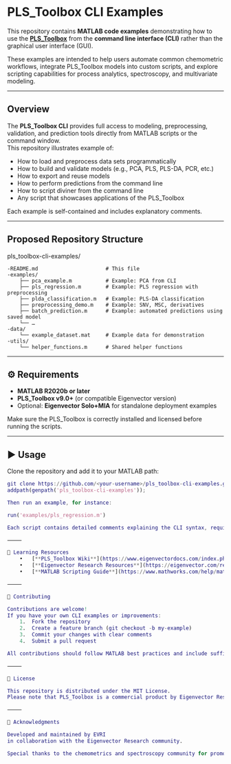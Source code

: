 # PLS_Toolbox CLI Examples

This repository contains **MATLAB code examples** demonstrating how to use the [**PLS_Toolbox**](https://eigenvector.com/software/pls-toolbox/) from the **command line interface (CLI)** rather than the graphical user interface (GUI).

These examples are intended to help users automate common chemometric workflows, integrate PLS_Toolbox models into custom scripts, and explore scripting capabilities for process analytics, spectroscopy, and multivariate modeling.

---

## Overview

The **PLS_Toolbox CLI** provides full access to modeling, preprocessing, validation, and prediction tools directly from MATLAB scripts or the command window.  
This repository illustrates example of:
- How to load and preprocess data sets programmatically  
- How to build and validate models (e.g., PCA, PLS, PLS-DA, PCR, etc.)  
- How to export and reuse models  
- How to perform predictions from the command line  
- How to script diviner from the command line
- Any script that showcases applications of the PLS_Toolbox  

Each example is self-contained and includes explanatory comments.

---

## Proposed Repository Structure

pls_toolbox-cli-examples/

	-README.md               		# This file
	-examples/
		├── pca_example.m           # Example: PCA from CLI
		├── pls_regression.m        # Example: PLS regression with preprocessing
		├── plda_classification.m   # Example: PLS-DA classification
		├── preprocessing_demo.m    # Example: SNV, MSC, derivatives
		├── batch_prediction.m      # Example: automated predictions using saved model
		└── …
	-data/
		└── example_dataset.mat     # Example data for demonstration
	-utils/
		└── helper_functions.m      # Shared helper functions

---

## ⚙️ Requirements

- **MATLAB R2020b or later**
- **PLS_Toolbox v9.0+** (or compatible Eigenvector version)
- Optional: **Eigenvector Solo+MIA** for standalone deployment examples

Make sure the PLS_Toolbox is correctly installed and licensed before running the scripts.

---

## ▶️ Usage

Clone the repository and add it to your MATLAB path:

```matlab
git clone https://github.com/<your-username>/pls_toolbox-cli-examples.git
addpath(genpath('pls_toolbox-cli-examples'));

Then run an example, for instance:

run('examples/pls_regression.m')

Each script contains detailed comments explaining the CLI syntax, required inputs, and key parameters.

⸻

🧠 Learning Resources
	•	[**PLS_Toolbox Wiki**](https://www.eigenvectordocs.com/index.php?title=Software_User_Guide)
	•	[**Eigenvector Research Resources**](https://eigenvector.com/resources/)
	•	[**MATLAB Scripting Guide**](https://www.mathworks.com/help/matlab/learn_matlab/scripts.html)

⸻

🤝 Contributing

Contributions are welcome!
If you have your own CLI examples or improvements:
	1.	Fork the repository
	2.	Create a feature branch (git checkout -b my-example)
	3.	Commit your changes with clear comments
	4.	Submit a pull request

All contributions should follow MATLAB best practices and include sufficient comments for reproducibility.

⸻

📄 License

This repository is distributed under the MIT License.
Please note that PLS_Toolbox is a commercial product by Eigenvector Research, Inc., and its use requires a valid license.

⸻

🧩 Acknowledgments

Developed and maintained by EVRI
in collaboration with the Eigenvector Research community.

Special thanks to the chemometrics and spectroscopy community for promoting reproducible, script-based analytical workflows.
